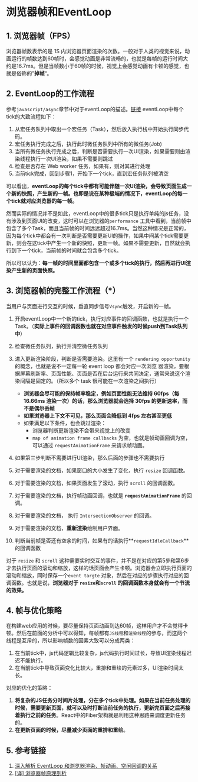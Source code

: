 # 浏览器帧和EventLoop

## 1. 浏览器帧（FPS）

浏览器帧数表示的是 1S 内浏览器页面渲染的次数。一般对于人类的视觉来说，动画运行的帧数达到60帧时，会感觉动画是非常流畅的，也就是每帧的运行时间大约是16.7ms。但是当帧数小于60帧的时候，视觉上会感觉动画有卡顿的感觉，也就是俗称的”**掉帧**“。



## 2. EventLoop的工作流程

参考`javascript/async`章节中对于eventLoop的描述。[链接](https://github.com/careyke/frontend_knowledge_structure/blob/master/javascript/async/question01_eventLoop.md) eventLoop中每个tick的大致流程如下：

1. 从宏任务队列中取出一个宏任务（Task），然后放入执行栈中开始执行同步代码。
2. 宏任务执行完成之后，执行此时微任务队列中所有的微任务(Job)
3. 当所有微任务执行完成之后，判断是否需要执行一次UI渲染，如果需要则由渲染线程执行一次UI渲染，如果不需要则跳过
4. 检查是否存在 Web worker 任务，如果有，则对其进行处理
5. 当前tick完成，回到步骤1，开始下一个tick，直到宏任务队列被清空

可以看出，**eventLoop的每个tick中都有可能伴随一次UI渲染，会导致页面生成一个新的快照，产生新的一帧。也即是说在某种极端的情况下，eventLoop的每一个tick就对应浏览器的每一帧。**

然而实际的情况并不是如此，eventLoop中的很多tick只是执行单纯的js任务，没有涉及到页面UI的改变，这时可以在浏览器的`performance` 工具中看到，当前帧中包含了多个Task，而且当前帧的时间远远超过16.7ms。当然这种情况是正常的，因为每个tick中都会有一次判断是否需要更新UI的操作，如果中间某个tick需要更新，则会在这tick中产生一个新的快照，更新一帧。如果不需要更新，自然就会执行到下一个tick，当前帧的时间就会包含多个tick。

所以可以认为：**每一帧的时间里面都包含一个或多个tick的执行，然后再进行UI渲染产生新的页面快照。**



## 3. 浏览器帧的完整工作流程（*）

当用户与页面进行交互的时候，垂直同步信号`Vsync`触发，开启新的一帧。

1. 开启eventLoop中一个新的tick，执行对应事件的回调函数，也就是执行一个Task。（**实际上事件的回调函数也就在对应事件触发的时候push到Task队列中**）

2. 检查微任务队列，执行并清空微任务队列
3. 进入更新渲染阶段，判断是否需要渲染。这里有一个 `rendering opportunity` 的概念，也就是说不一定每一轮 event loop 都会对应一次浏览 器渲染，要根据屏幕刷新率、页面性能、页面是否在后台运行来共同决定，通常来说这个渲染间隔是固定的。（所以多个 task 很可能在一次渲染之间执行）
   - **浏览器会尽可能的保持帧率稳定，例如页面性能无法维持 60fps（每 16.66ms 渲染一次）的话，那么浏览器就会选择 30fps 的更新速率，而不是偶尔丢帧**
   - **如果浏览器上下文不可见，那么页面会降低到 4fps 左右甚至更低**
   - 如果满足以下条件，也会跳过渲染：
     - 浏览器判断更新渲染不会带来视觉上的改变
     - `map of animation frame callbacks` 为空，也就是帧动画回调为空，可以通过 `requestAnimationFrame` 来请求帧动画。

4. 如果第三步判断不需要进行UI渲染，那么后面的步骤也不需要执行
5. 对于需要渲染的文档，如果窗口的大小发生了变化，执行 `resize` 回调函数。
6. 对于需要渲染的文档，如果页面发生了滚动，执行 `scroll` 的回调函数。
7. 对于需要渲染的文档，执行帧动画回调，也就是 **`requestAnimationFrame`** 的回调。
8. 对于需要渲染的文档， 执行 `IntersectionObserver` 的回调。
9. 对于需要渲染的文档，**重新渲染**绘制用户界面。
10. 判断当前帧是否还有空余的时间，如果有的话执行**`requestIdleCallback`** 的回调函数

对于 `resize` 和 `scroll` 这种需要实时交互的事件，并不是在对应的第5步和第6步才去执行页面的滚动和缩放，这样的话页面会产生卡顿。浏览器会立即执行页面的滚动和缩放，同时保存一个`event targte` 对象，然后在对应的步骤执行对应的回调函数。也就是说，**浏览器对于 `resize`和`scroll` 的回调函数本身就会有一个节流的效果。**



## 4. 帧与优化策略

在构建web应用的时候，要尽量保持页面动画到达60帧，这样用户才不会觉得卡顿。然后在前面的分析中可以得知，每帧都有`JS线程`和`渲染线程`的参与，而这两个线程是互斥的，所以影响帧数的因素大致可以分成两类：

1. 在当前tick中，js代码逻辑比较复杂，js代码执行时间过长，导致UI渲染线程迟迟不能执行。
2. 在当前tick中导致页面变化比较大，重排和重绘的元素过多，UI渲染时间太长。

对应的优化的策略：

1. **将复杂的JS任务分时间片处理，分在多个tick中处理。如果在当前任务处理的时候，需要更新页面，就可以及时打断当前任务的执行，更新完页面之后再接着执行之前的任务**。React中的Fiber架构就是利用这种思路来调度更新任务的。
2. **在更新页面的时候，尽量减少页面的重排和重绘**。



## 5. 参考链接

1. [深入解析 EventLoop 和浏览器渲染、帧动画、空闲回调的关系](https://mp.weixin.qq.com/s/l9pGe7-xY08DeaFMnk0xuA)
2. [[译] 浏览器帧原理剖析](https://juejin.cn/post/6844903808762380296)

